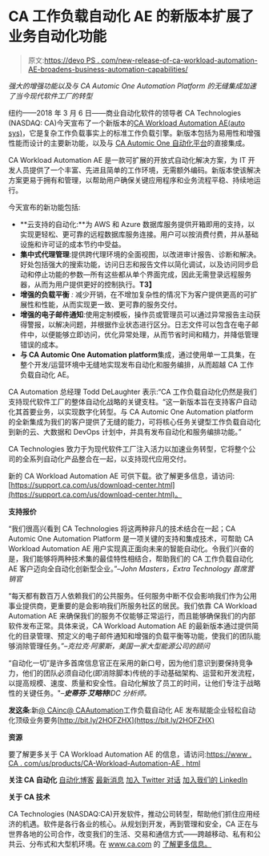 # CA 工作负载自动化 AE 的新版本扩展了业务自动化功能

> 原文:[https://devo PS . com/new-release-of-ca-workload-automation-AE-broadens-business-automation-capabilities/](https://devops.com/new-release-of-ca-workload-automation-ae-broadens-business-automation-capabilities/)

*强大的增强功能以及与 CA Automic One Automation Platform 的无缝集成加速了当今现代软件工厂的转型*

纽约——2018 年 3 月 6 日——商业自动化软件的领导者 CA Technologies (NASDAQ: CA)今天宣布了一个新版本的[CA Workload Automation AE(auto sys)](https://www.ca.com/us/products/ca-workload-automation-ae.html)，它是复杂工作负载事实上的标准工作负载引擎。新版本包括为易用性和增强性能而设计的主要新功能，以及与 [CA Automic One 自动化平台](https://automic.com/business-automation-platform)的直接集成。

CA Workload Automation AE 是一款可扩展的开放式自动化解决方案，为 IT 开发人员提供了一个丰富、先进且简单的工作环境，无需额外编码。新版本使该解决方案更易于拥有和管理，以帮助用户确保关键应用程序和业务流程平稳、持续地运行。

今天宣布的新功能包括:

*   **云支持的自动化:**为 AWS 和 Azure 数据库服务提供开箱即用的支持，以实现更轻松、更可靠的远程数据库服务连接。用户可以按消费付费，并从基础设施和许可证的成本节约中受益。
*   **集中式代理管理**:提供跨代理环境的全面视图，以改进审计报告、诊断和解决。好处包括强大的搜索功能，访问日志和报告文件以简化调试，以及访问同步启动和停止功能的参数—所有这些都从单个界面完成，因此无需登录远程服务器，从而为用户提供更好的控制执行。**T3】**
*   **增强的负载平衡** *:* 减少开销，在不增加复杂性的情况下为客户提供更高的可扩展性和性能，从而实现更一致、更可靠的服务交付。
*   **增强的电子邮件通知**:使用定制模板，操作员或管理员可以通过异常报告主动获得警报，以解决问题，并根据作业状态进行区分。日志文件可以包含在电子邮件中，以便能够立即访问，优化异常处理，从而节省时间和精力，并降低管理错误的成本。
*   **与 CA Automic One Automation platform**集成，通过使用单一工具集，在整个开发/运营环境中无缝地实现发布自动化和服务编排，从而超越 CA 工作负载自动化 AE。

CA Automation 总经理 Todd DeLaughter 表示:“CA 工作负载自动化仍然是我们支持现代软件工厂的整体自动化战略的关键支柱。“这一新版本旨在支持客户自动化其首要业务，以实现数字化转型。与 CA Automic One Automation platform 的全新集成为我们的客户提供了无缝的能力，可将核心任务关键型工作负载自动化到新的云、大数据和 DevOps 计划中，并具有发布自动化和服务编排功能。”

CA Technologies 致力于为现代软件工厂注入活力以加速业务转型，它将整个公司的全系列自动化产品整合在一起，以支持现代应用交付。

新的 CA Workload Automation AE 可供下载。欲了解更多信息，请访问:[https://support.ca.com/us/download-center.html](https://support.ca.com/us/download-center.html)。

**支持报价**

“我们很高兴看到 CA Technologies 将这两种非凡的技术结合在一起；CA Automic One Automation Platform 是一项关键的支持和集成技术，可帮助 CA Workload Automation AE 用户实现真正面向未来的智能自动化。令我们兴奋的是，我们能够将两种技术集的最佳特性相结合，帮助我们的 CA 工作负载自动化 AE 客户迈向全自动化创新型企业。”–*John Masters，Extra Technology 首席营销官*

“每天都有数百万人依赖我们的公共服务。任何服务中断不仅会影响我们作为公用事业提供商，更重要的是会影响我们所服务社区的居民。我们依靠 CA Workload Automation AE 来确保我们的服务不仅能够正常运行，而且能够确保我们的内部软件发布正常。具体来说，CA Workload Automation AE 的最新版本通过提供简化的目录管理、预定义的电子邮件通知和增强的负载平衡等功能，使我们的团队能够消除管理任务。”–*克拉克·阿蒙斯，美国一家大型能源公司的顾问*

“自动化一切”是许多首席信息官正在采用的新口号，因为他们意识到要保持竞争力，他们的团队必须自动化(即消除脚本)传统的手动基础架构、运营和开发流程，以提高规模、速度、质量和安全性。自动化解放了员工的时间，让他们专注于战略性的关键任务。"*–**史蒂芬·艾略特**IDC 分析师。*

**发这条**:新[@ CAinc](https://twitter.com/CAinc)[@ CAAutomation](https://twitter.com/automic)工作负载自动化 AE 发布赋能企业轻松自动化顶级业务要务[http://bit.ly/2HOFZHX](https://bit.ly/2HOFZHX)

**资源**

要了解更多关于 CA Workload Automation AE 的信息，请访问:[https://www . CA . com/us/products/CA-Workload-Automation-AE . html](https://www.ca.com/us/products/ca-workload-automation-ae.html)

**关注 CA 自动化**
[自动化博客](https://automic.com/blog) [最新消息](https://automic.com/company/in-the-news)
[加入 Twitter 对话](https://twitter.com/CAAutomation)
[加入我们的 LinkedIn](https://www.linkedin.com/company/automic-software-inc)

**关于 CA 技术**

CA Technologies (NASDAQ:CA)开发软件，推动公司转型，帮助他们抓住应用经济的机遇。软件是各行各业的核心。从规划到开发，再到管理和安全，CA 正在与世界各地的公司合作，改变我们的生活、交易和通信方式——跨越移动、私有和公共云、分布式和大型机环境。在 www.ca.com 的 [](http://www.ca.com/) [了解更多信息。](http://www.ca.com/)